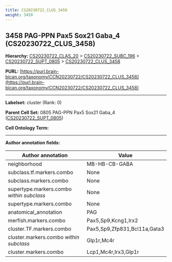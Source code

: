 ```yaml
---
title: CS20230722_CLUS_3458
weight: 3458
---
```

## 3458 PAG-PPN Pax5 Sox21 Gaba_4 (CS20230722_CLUS_3458)
<b>Hierarchy: </b>
[CS20230722_CLAS_20](../CS20230722_CLAS_20) >
[CS20230722_SUBC_196](../CS20230722_SUBC_196) >
[CS20230722_SUPT_0805](../CS20230722_SUPT_0805) >
[CS20230722_CLUS_3458](../CS20230722_CLUS_3458)

**PURL:** [https://purl.brain-bican.org/taxonomy/CCN20230722/CS20230722_CLUS_3458](https://purl.brain-bican.org/taxonomy/CCN20230722/CS20230722_CLUS_3458)

---


**Labelset:** cluster (Rank: 0)

**Parent Cell Set:** 0805 PAG-PPN Pax5 Sox21 Gaba_4 ([CS20230722_SUPT_0805](../CS20230722_SUPT_0805))



**Cell Ontology Term:** 

[MARKER GENES.]: #


---

[TRANSFERRED ANNOTATIONS.]: #


[AUTHOR ANNOTATION FIELDS.]: #


**Author annotation fields:**

| Author annotation | Value |
|-------------------|-------|
|neighborhood|MB-HB-CB-GABA|
|subclass.tf.markers.combo|None|
|subclass.markers.combo|None|
|supertype.markers.combo _within subclass_|None|
|supertype.markers.combo|None|
|anatomical_annotation|PAG|
|merfish.markers.combo|Pax5,Sp9,Kcng1,Irx2|
|cluster.TF.markers.combo|Pax5,Sp9,Zfp831,Bcl11a,Gata3|
|cluster.markers.combo _within subclass_|Glp1r,Mc4r|
|cluster.markers.combo|Lcp1,Mc4r,Irx3,Glp1r|
